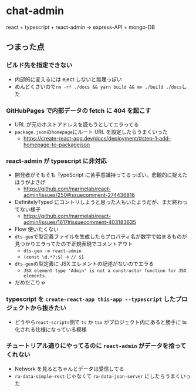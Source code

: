 # chat-admin

react + typescript + react-admin -> express-API + mongo-DB

## つまった点

### ビルド先を指定できない

- 内部的に変えるには eject しないと無理っぽい
- めんどくさいので`rm -rf ./docs && yarn build && mv ./build ./docs`した

### GitHubPages で内部データの fetch に 404 を起こす

- URL が元のホストアドレスを読もうとしてエラってる
- `package.json`の`homepage`にルート URL を設定したらうまくいった
  - https://create-react-app.dev/docs/deployment/#step-1-add-homepage-to-packagejson

### react-admin が typescript に非対応

- 開発者がそもそも TypeScript に苦手意識持ってるっぽい。悲観的に捉えたほうがよさげ
  - https://github.com/marmelab/react-admin/issues/250#issuecomment-274436816
- DefinitelyTyped にコントリしようと思った人もいたようだが、まだ終わってない様子
  - https://github.com/marmelab/react-admin/issues/1617#issuecomment-403183635
- Flow 使いたくない
- `dts-gen`で型定義ファイルを生成したらプロパティ名が数字で始まるものが見つかりエラってたので正規表現でコメントアウト
  - `dts-gen -m react-admin`
  - `(const \d.*?;$)` -> `// $1`
- `dts-gen`の型定義に JSX エレメントの記述がないのでエラる
  - `JSX element type 'Admin' is not a constructor function for JSX elements.`
- だめだこりゃ

### typescript を `create-react-app this-app --typescript` したプロジェクトから抜きたい

- どうやら`react-scripts`側で `ts` か `tsx` がプロジェクト内にあると勝手に ts 化される仕様になっている模様

### チュートリアル通りにやってるのに `react-admin` がデータを拾ってくれない

- Network を見るとちゃんとデータは受信してる
- `ra-data-simple-rest` じゃなくて `ra-data-json-server` にしたらうまくいった
